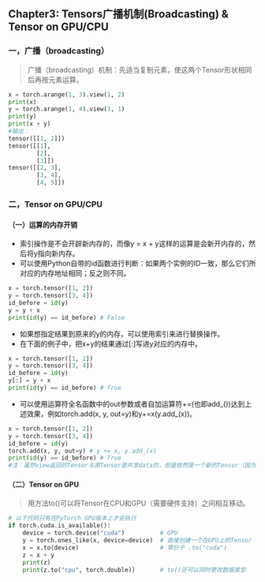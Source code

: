 ## Chapter3: Tensors广播机制(Broadcasting) & Tensor on GPU/CPU
### 一，广播（broadcasting）
>广播（broadcasting）机制：先适当复制元素，使这两个Tensor形状相同后再按元素运算。
~~~py
x = torch.arange(1, 3).view(1, 2)
print(x)
y = torch.arange(1, 4).view(3, 1)
print(y)
print(x + y)
#输出：
tensor([[1, 2]])
tensor([[1],
        [2],
        [3]])
tensor([[2, 3],
        [3, 4],
        [4, 5]])
~~~

### 二，Tensor on GPU/CPU
#### （一）运算的内存开销
* 索引操作是不会开辟新内存的，而像y = x + y这样的运算是会新开内存的，然后将y指向新内存。
* 可以使用Python自带的id函数进行判断：如果两个实例的ID一致，那么它们所对应的内存地址相同；反之则不同。
~~~py
x = torch.tensor([1, 2])
y = torch.tensor([3, 4])
id_before = id(y)
y = y + x
print(id(y) == id_before) # False 
~~~

* 如果想指定结果到原来的y的内存，可以使用索引来进行替换操作。
* 在下面的例子中，把x+y的结果通过[:]写进y对应的内存中。
~~~py
x = torch.tensor([1, 2])
y = torch.tensor([3, 4])
id_before = id(y)
y[:] = y + x
print(id(y) == id_before) # True
~~~

* 可以使用运算符全名函数中的out参数或者自加运算符+=(也即add_())达到上述效果，例如torch.add(x, y, out=y)和y+=x(y.add_(x))。
~~~py
x = torch.tensor([1, 2])
y = torch.tensor([3, 4])
id_before = id(y)
torch.add(x, y, out=y) # y += x, y.add_(x)
print(id(y) == id_before) # True
#注：虽然view返回的Tensor与源Tensor是共享data的，但是依然是一个新的Tensor（因为Tensor除了包含data外还有一些其他属性），二者id（内存地址）并不一致。
~~~

#### （二）Tensor on GPU
>用方法to()可以将Tensor在CPU和GPU（需要硬件支持）之间相互移动。
~~~py
# 以下代码只有在PyTorch GPU版本上才会执行
if torch.cuda.is_available():
    device = torch.device("cuda")          # GPU
    y = torch.ones_like(x, device=device)  # 直接创建一个在GPU上的Tensor
    x = x.to(device)                       # 等价于 .to("cuda")
    z = x + y
    print(z)
    print(z.to("cpu", torch.double))       # to()还可以同时更改数据类型
~~~